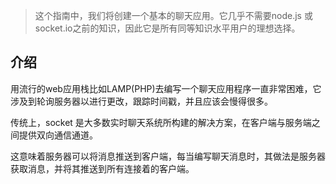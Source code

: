 > 这个指南中，我们将创建一个基本的聊天应用。它几乎不需要node.js 或 socket.io之前的知识，因此它是所有同等知识水平用户的理想选择。

## 介绍

用流行的web应用栈比如LAMP(PHP)去编写一个聊天应用程序一直非常困难，它涉及到轮询服务器以进行更改，跟踪时间戳，并且应该会慢得很多。

传统上，socket 是大多数实时聊天系统所构建的解决方案，在客户端与服务端之间提供双向通信通道。

这意味着服务器可以将消息推送到客户端，每当编写聊天消息时，其做法是服务器获取消息，并将其推送到所有连接着的客户端。